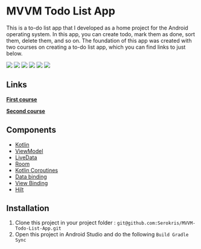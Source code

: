 # __MVVM Todo List App__

This is a to-do list app that I developed as a home project for the Android operating system.
In this app, you can create todo, mark them as done, sort them, delete them, and so on.
The foundation of this app was created with two courses on creating a to-do list app, which you can find links to just below.

![](screenshots/2021-08-23%2017.35.21.jpg)
![](screenshots/2021-08-23%2017.35.25.jpg)
![](screenshots/2021-08-23%2017.35.28.jpg)
![](screenshots/2021-08-23%2017.35.33.jpg)
![](screenshots/2021-08-23%2017.35.36.jpg)
![](screenshots/2021-08-23%2017.35.38.jpg)

## __Links__
__[First course](https://www.youtube.com/playlist?list=PLrnPJCHvNZuCfAe7QK2BoMPkv2TGM_b0E)__

__[Second course](https://www.youtube.com/playlist?list=PLoCYbRS6dPkJMThvLiPEaWGQ0tV2XL4v8)__

## __Components__
* [Kotlin](https://developer.android.com/kotlin)
* [ViewModel](https://developer.android.com/topic/libraries/architecture/viewmodel)
* [LiveData](https://developer.android.com/topic/libraries/architecture/livedata)
* [Room](https://developer.android.com/jetpack/androidx/releases/room)
* [Kotlin Coroutines](https://developer.android.com/kotlin/coroutines)
* [Data binding](https://developer.android.com/topic/libraries/data-binding)
* [View Binding](https://developer.android.com/topic/libraries/view-binding)
* [Hilt](https://developer.android.com/training/dependency-injection/hilt-android)

## Installation

1. Clone this project in your project folder : `git@github.com:Serokris/MVVM-Todo-List-App.git`
2. Open this project in Android Studio and do the following `Build Gradle Sync`